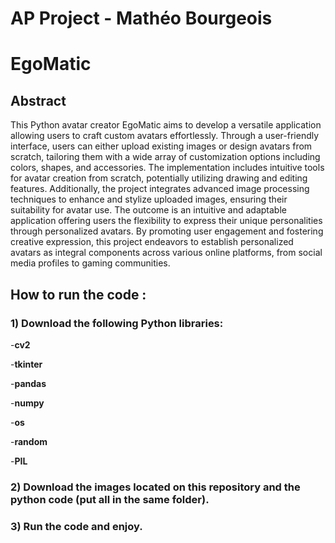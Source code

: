 # AP Project - Mathéo Bourgeois

# EgoMatic

## Abstract

This Python avatar creator EgoMatic aims to develop a versatile application allowing users to craft custom avatars effortlessly. Through a user-friendly interface, users can either upload existing images or design avatars from scratch, tailoring them with a wide array of customization options including colors, shapes, and accessories. The implementation includes intuitive tools for avatar creation from scratch, potentially utilizing drawing and editing features. Additionally, the project integrates advanced image processing techniques to enhance and stylize uploaded images, ensuring their suitability for avatar use. The outcome is an intuitive and adaptable application offering users the flexibility to express their unique personalities through personalized avatars. By promoting user engagement and fostering creative expression, this project endeavors to establish personalized avatars as integral components across various online platforms, from social media profiles to gaming communities.

## How to run the code :

### 1) Download the following Python libraries:

-**cv2**

-**tkinter** 

-**pandas**

-**numpy** 

-**os** 

-**random**

-**PIL**

### 2) Download the images located on this repository and the python code (put all in the same folder). 


### 3) Run the code and enjoy.
